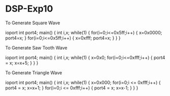 # DSP-Exp10

To Generate Square Wave

ioport int port4;
main()
{
int i,x;
while(1)
{
for(i=0;i<=0x5ff;i++)
{
x=0x0000;
port4=x;
}
for(i=0;i<=0x5ff;i++)
{
x=0xfff;
port4=x;
}
}
}

To Generate Saw Tooth Wave

ioport int port4;
main()
{
int i,x;
while(1)
{
x=0x0;
for(i=0;i<=0xfff;i++)
{
port4 = x;
x=x+5;
}
}
}

To Generate Triangle Wave

ioport int port4;
main()
{
int i,x;
while(1)
{
x=0x000;
for(i=0;i <= 0xfff;i++)
{
port4 = x;
x=x+1;
}
for(i=0;i <= 0xfff;i++)
{
port4 = x;
x=x-1;
}
}
}
